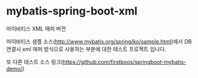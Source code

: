 # mybatis-spring-boot-xml
 마이바티스 XML 매퍼 버전
 
마이바티스 샘플 소스(http://www.mybatis.org/spring/ko/sample.html)에서 DB 연결시 xml 매퍼 방식으로 사용하는 부분에 대한 테스트 프로젝트 입니다.

또 다른 테스트 소스 링크(https://github.com/firstboos/springboot-mybatis-demo/)
 
